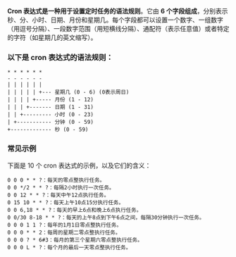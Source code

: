 **Cron 表达式是一种用于设置定时任务的语法规则**。它由 **6 个字段组成**，分别表示秒、分、小时、日期、月份和星期几。每个字段都可以设置一个数字、一组数字（用逗号分隔）、一段数字范围（用短横线分隔）、通配符（表示任意值）或者特定的字符（如星期几的英文缩写）。
### 以下是 cron 表达式的语法规则：
```cron
* * * * * *
- - - - - -
| | | | | |
| | | | | +--- 星期几 (0 - 6) (0表示周日)
| | | | +----- 月份 (1 - 12)
| | | +------- 日期 (1 - 31)
| | +--------- 小时 (0 - 23)
| +----------- 分钟 (0 - 59)
+------------- 秒 (0 - 59)
```

### 常见示例
下面是 10 个 cron 表达式的示例，以及它们的含义：
```cron
0 0 0 * * ?：每天的零点整执行任务。
0 0 */2 * * ?：每隔2小时执行一次任务。
0 0 12 * * ?：每天中午12点执行任务。
0 15 10 * * ?：每天上午10点15分执行任务。
0 0 6,18 * * ?：每天的早上6点和晚上6点执行任务。
0 0/30 8-18 * * ?：每天的上午8点到下午6点之间，每隔30分钟执行一次任务。
0 0 0 1 1 ?：每年的1月1日零点整执行任务。
0 0 0 * * 2：每周的星期二零点整执行任务。
0 0 0 ? * 6#3：每月的第三个星期六零点整执行任务。
0 0 0 L * ?：每个月的最后一天零点整执行任务。
```
